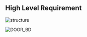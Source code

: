## High Level Requirement
![structure](https://user-images.githubusercontent.com/94338345/146149149-799df697-2b19-4199-88d4-48fa0dd9fbfd.png)

![DOOR_BD](https://user-images.githubusercontent.com/94291050/146277533-b529a1c3-3d67-46cf-8906-a76c8089a9a8.png)
